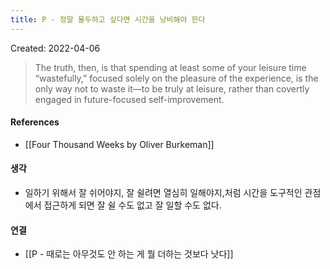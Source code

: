 ```yaml
---
title: P - 정말 몰두하고 싶다면 시간을 낭비해야 한다
---
```


Created: 2022-04-06

>The truth, then, is that spending at least some of your leisure time “wastefully,” focused solely on the pleasure of the experience, is the only way  not  to waste it—to be truly at leisure, rather than covertly engaged in future-focused self-improvement.

#### References
- [[Four Thousand Weeks by Oliver Burkeman]]

#### 생각
- 일하기 위해서 잘 쉬어야지, 잘 쉴려면 열심히 일해야지,처럼 시간을 도구적인 관점에서 접근하게 되면 잘 쉴 수도 없고 잘 일할 수도 없다.

#### 연결
- [[P - 때로는 아무것도 안 하는 게 뭘 더하는 것보다 낫다]]